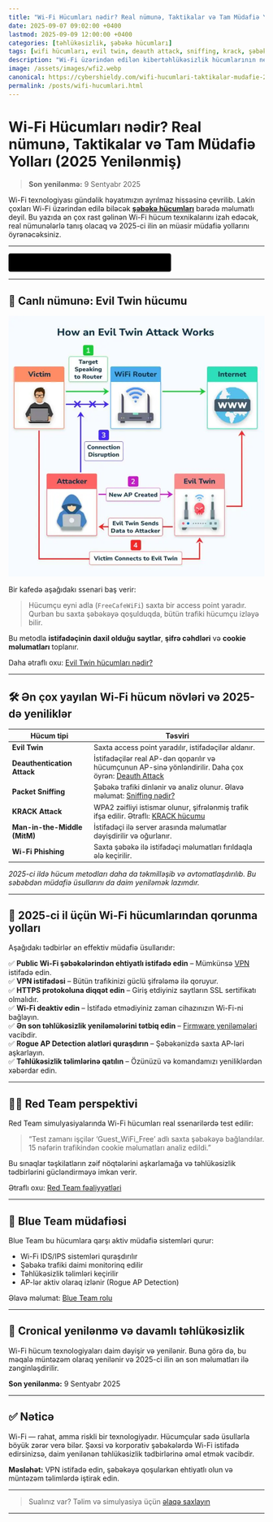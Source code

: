 ```yaml
---
title: "Wi-Fi Hücumları nədir? Real nümunə, Taktikalar və Tam Müdafiə Yolları (2025 Yenilənmiş)"
date: 2025-09-07 09:02:00 +0400
lastmod: 2025-09-09 12:00:00 +0400
categories: [təhlükəsizlik, şəbəkə hücumları]
tags: [wifi hücumları, evil twin, deauth attack, sniffing, krack, şəbəkə təhlükəsizliyi, red team, blue team]
description: "Wi-Fi üzərindən edilən kibertəhlükəsizlik hücumlarının necə işlədiyini canlı nümunə ilə öyrənin. Evil Twin, KRACK və Deauth kimi taktikalar, təhlükələr və ən effektiv müdafiə yolları – 2025-ci ilin yenilənmiş versiyası."
image: /assets/images/wfi2.webp
canonical: https://cybershieldy.com/wifi-hucumlari-taktikalar-mudafie-2025
permalink: /posts/wifi-hucumlari.html
---
```


# Wi-Fi Hücumları nədir? Real nümunə, Taktikalar və Tam Müdafiə Yolları (2025 Yenilənmiş)

> **Son yenilənmə:** 9 Sentyabr 2025

Wi-Fi texnologiyası gündəlik həyatımızın ayrılmaz hissəsinə çevrilib. Lakin çoxları Wi-Fi üzərindən edilə biləcək **[şəbəkə hücumları](https://cybershieldy.com/sebek-tehlukesizliyi)** barədə məlumatlı deyil. Bu yazıda ən çox rast gəlinən Wi-Fi hücum texnikalarını izah edəcək, real nümunələrlə tanış olacaq və 2025-ci ilin ən müasir müdafiə yollarını öyrənəcəksiniz.

---

<div id="terminal"></div>

<script>
const messages = [
  "Scanning Wi-Fi networks...",
  "Capturing handshake...",
  "Running deauth attack...",
  "Welcome to CyberShieldy.com"
];

let idx = 0;
const terminal = document.getElementById('terminal');
const typingSpeed = 100;

function typeMessage(msg, i = 0) {
  if (i < msg.length) {
    terminal.textContent += msg.charAt(i);
    setTimeout(() => typeMessage(msg, i + 1), typingSpeed);
  } else {
    setTimeout(() => {
      eraseMessage(msg.length);
    }, 1000);
  }
}

function eraseMessage(len) {
  if (len > 0) {
    terminal.textContent = terminal.textContent.slice(0, -1);
    setTimeout(() => eraseMessage(len - 1), typingSpeed / 2);
  } else {
    idx = (idx + 1) % messages.length;
    typeMessage(messages[idx]);
  }
}

typeMessage(messages[idx]);
</script>

<style>
#terminal {
  font-family: monospace;
  white-space: nowrap;
  background: black;
  color: #0f0;
  padding: 10px;
  border-radius: 4px;
  width: max-content;
  min-width: 300px;
  height: 1.2em;
}
</style>

---

## 🎯 Canlı nümunə: Evil Twin hücumu

![Wi-Fi Evil Twin hücumu nümunəsi](/assets/images/wfi1.webp "Wi-Fi Evil Twin hücumu nümunəsi")

Bir kafedə aşağıdakı ssenari baş verir:

> Hücumçu eyni adla (`FreeCafeWiFi`) saxta bir access point yaradır. Qurban bu saxta şəbəkəyə qoşulduqda, bütün trafiki hücumçu izləyə bilir.

Bu metodla **istifadəçinin daxil olduğu saytlar**, **şifrə cəhdləri** və **cookie məlumatları** toplanır.

Daha ətraflı oxu: [Evil Twin hücumları nədir?](https://cybershieldy.com/evil-twin-hucumu)

---

## 🛠️ Ən çox yayılan Wi-Fi hücum növləri və 2025-də yeniliklər

| Hücum tipi                  | Təsviri                                                               |
|-----------------------------|----------------------------------------------------------------------|
| **Evil Twin**               | Saxta access point yaradılır, istifadəçilər aldanır.                 |
| **Deauthentication Attack** | İstifadəçilər real AP-dən qoparılır və hücumçunun AP-sinə yönləndirilir. Daha çox öyrən: [Deauth Attack](https://sizin-saytiniz.az/deauth-attack) |
| **Packet Sniffing**         | Şəbəkə trafiki dinlənir və analiz olunur. Əlavə məlumat: [Sniffing nədir?](https://sizin-saytiniz.az/packet-sniffing) |
| **KRACK Attack**            | WPA2 zəifliyi istismar olunur, şifrələnmiş trafik ifşa edilir. Ətraflı: [KRACK hücumu](https://sizin-saytiniz.az/krack-attack) |
| **Man-in-the-Middle (MitM)**| İstifadəçi ilə server arasında məlumatlar dəyişdirilir və oğurlanır. |
| **Wi-Fi Phishing**          | Saxta şəbəkə ilə istifadəçi məlumatları fırıldaqla ələ keçirilir.     |

*2025-ci ildə hücum metodları daha da təkmilləşib və avtomatlaşdırılıb. Bu səbəbdən müdafiə üsullarını da daim yeniləmək lazımdır.*

---

## 🔐 2025-ci il üçün Wi-Fi hücumlarından qorunma yolları

Aşağıdakı tədbirlər ən effektiv müdafiə üsullarıdır:

✅ **Public Wi-Fi şəbəkələrindən ehtiyatlı istifadə edin** – Mümkünsə [VPN](https://cybershieldy.com/vpn-nedir) istifadə edin.  
✅ **VPN istifadəsi** – Bütün trafikinizi güclü şifrələmə ilə qoruyur.  
✅ **HTTPS protokoluna diqqət edin** – Giriş etdiyiniz saytların SSL sertifikatı olmalıdır.  
✅ **Wi-Fi deaktiv edin** – İstifadə etmədiyiniz zaman cihazınızın Wi-Fi-ni bağlayın.  
✅ **Ən son təhlükəsizlik yeniləmələrini tətbiq edin** – [Firmware yeniləmələri](https://cybershieldy.com/firmware-yenileme) vacibdir.  
✅ **Rogue AP Detection alətləri quraşdırın** – Şəbəkənizdə saxta AP-ləri aşkarlayın.  
✅ **Təhlükəsizlik təlimlərinə qatılın** – Özünüzü və komandamızı yeniliklərdən xəbərdar edin.

---

## 👨‍💻 Red Team perspektivi

Red Team simulyasiyalarında Wi-Fi hücumları real ssenarilərdə test edilir:

> “Test zamanı işçilər ‘Guest_WiFi_Free’ adlı saxta şəbəkəyə bağlandılar. 15 nəfərin trafikindən cookie məlumatları analiz edildi.”

Bu sınaqlar təşkilatların zəif nöqtələrini aşkarlamağa və təhlükəsizlik tədbirlərini gücləndirməyə imkan verir.

Ətraflı oxu: [Red Team fəaliyyətləri](https://cybershieldy.com/red-team-nedir)

---

## 🧯 Blue Team müdafiəsi

Blue Team bu hücumlara qarşı aktiv müdafiə sistemləri qurur:

- Wi-Fi IDS/IPS sistemləri quraşdırılır  
- Şəbəkə trafiki daimi monitorinq edilir  
- Təhlükəsizlik təlimləri keçirilir  
- AP-lər aktiv olaraq izlənir (Rogue AP Detection)  

Əlavə məlumat: [Blue Team rolu](https://cybershieldy.com/blue-team-nedir)

---

## 📅 Cronical yenilənmə və davamlı təhlükəsizlik

Wi-Fi hücum texnologiyaları daim dəyişir və yenilənir. Buna görə də, bu məqalə müntəzəm olaraq yenilənir və 2025-ci ilin ən son məlumatları ilə zənginləşdirilir.  

**Son yenilənmə:** 9 Sentyabr 2025

---

## ✅ Nəticə

Wi-Fi — rahat, amma riskli bir texnologiyadır. Hücumçular sadə üsullarla böyük zərər verə bilər. Şəxsi və korporativ şəbəkələrdə Wi-Fi istifadə edirsinizsə, daim yenilənən təhlükəsizlik tədbirlərinə əməl etmək vacibdir.

**Məsləhət:** VPN istifadə edin, şəbəkəyə qoşularkən ehtiyatlı olun və müntəzəm təlimlərdə iştirak edin.

---

> Sualınız var? Təlim və simulyasiya üçün [əlaqə saxlayın](mailto:cyberdersler@gmail.com)

---

<!-- Strukturlaşdırılmış məlumat (JSON-LD) -->

<script type="application/ld+json">
{
  "@context": "https://schema.org",
  "@type": "Article",
  "headline": "Wi-Fi Hücumları nədir? Real nümunə, Taktikalar və Tam Müdafiə Yolları (2025 Yenilənmiş)",
  "description": "Wi-Fi üzərindən edilən kibertəhlükəsizlik hücumlarının necə işlədiyini canlı nümunə ilə öyrənin. Evil Twin, KRACK və Deauth kimi taktikalar, təhlükələr və ən effektiv müdafiə yolları – 2025-ci ilin yenilənmiş versiyası.",
  "image": "https://sizin-saytiniz.az/assets/images/wfi.png",
  "author": {
    "@type": "Person",
    "name": "CyberShieldy"
  },
  "publisher": {
    "@type": "Organization",
    "name": "CyberShieldy",
    "logo": {
      "@type": "ImageObject",
      "url": "https://sizin-saytiniz.az/assets/images/logo.png"
    }
  },
  "datePublished": "2025-09-07T09:02:00+04:00",
  "dateModified": "2025-09-09T12:00:00+04:00",
  "mainEntityOfPage": {
    "@type": "WebPage",
    "@id": "https://sizin-saytiniz.az/wifi-hucumlari-taktikalar-mudafie-2025"
  }
}
</script>
